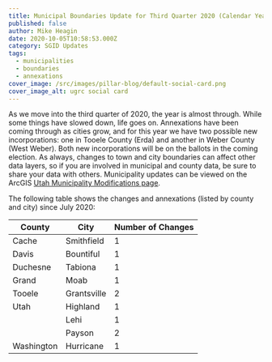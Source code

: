 ```yaml
---
title: Municipal Boundaries Update for Third Quarter 2020 (Calendar Year)
published: false
author: Mike Heagin
date: 2020-10-05T10:58:53.000Z
category: SGID Updates
tags:
  - municipalities
  - boundaries
  - annexations
cover_image: /src/images/pillar-blog/default-social-card.png
cover_image_alt: ugrc social card
---
```


As we move into the third quarter of 2020, the year is almost through. While some things have slowed down, life goes on. Annexations have been coming through as cities grow, and for this year we have two possible new incorporations: one in Tooele County (Erda) and another in Weber County (West Weber). Both new incorporations will be on the ballots in the coming election.
As always, changes to town and city boundaries can affect other data layers, so if you are involved in municipal and county data, be sure to share your data with others.
Municipality updates can be viewed on the ArcGIS [Utah Municipality Modifications page](https://www.arcgis.com/home/webmap/viewer.html?webmap=c5ab7e0fcd514f1a9db6b8dad55bba63).

The following table shows the changes and annexations (listed by county and city) since July 2020:

| County     | City        | Number of Changes |
| ---------- | ----------- | ----------------- |
| Cache      | Smithfield  | 1                 |
| Davis      | Bountiful   | 1                 |
| Duchesne   | Tabiona     | 1                 |
| Grand      | Moab        | 1                 |
| Tooele     | Grantsville | 2                 |
| Utah       | Highland    | 1                 |
|            | Lehi        | 1                 |
|            | Payson      | 2                 |
| Washington | Hurricane   | 1                 |
